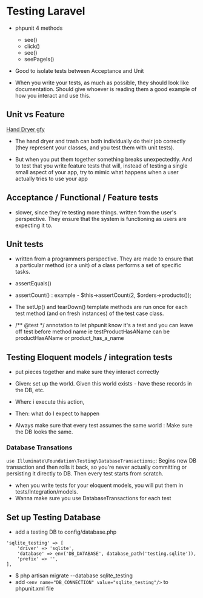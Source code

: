 # Testing Laravel

- phpunit 4 methods
    - see()
    - click()
    - see()
    - seePageIs()

- Good to isolate tests between Acceptance and Unit

- When you write your tests, as much as possible, they should look like documentation. Should give whoever is reading them a good example of how you interact and use this.

## Unit vs Feature
[Hand Dryer gfy](https://gfycat.com/HotOrangeCoypu)

- The hand dryer and trash can both individually do their job correctly (they represent your classes, and you test them with unit tests).

- But when you put them together something breaks unexpectedtly. And to test that you write feature tests that will, instead of testing a single small aspect of your app, try to mimic what happens when a user actually tries to use your app

## Acceptance / Functional / Feature tests
- slower, since they're testing more things. written from the user's perspective. They ensure that the system is functioning as users are expecting it to.

## Unit tests

- written from a programmers perspective. They are made to ensure that a particular method (or a unit) of a class performs a set of specific tasks.

- assertEquals() 
- assertCount() : example - $this->assertCount(2, $orders->products());
- The setUp() and tearDown() template methods are run once for each test method (and on fresh instances) of the test case class.

- /** @test */ annotation to let phpunit know it's a test and you can leave off test before method name ie testProductHasAName can be productHasAName or product_has_a_name

## Testing Eloquent models / integration tests

- put pieces together and make sure they interact correctly
- Given: set up the world. Given this world exists - have these records in the DB, etc. 
- When: i execute this action, 
- Then: what do I expect to happen

- Always make sure that every test assumes the same world : Make sure the DB looks the same.

### Database Transations

`use Illuminate\Foundation\Testing\DatabaseTransactions;`: Begins new DB transaction and then rolls it back, so you're never actually committing or persisting it directly to DB. Then every test starts from scratch.

- when you write tests for your eloquent models, you will put them in tests/Integration/models. 
- Wanna make sure you use DatabaseTransactions for each test

## Set up Testing Database

- add a testing DB to config/database.php 
```
'sqlite_testing' => [
    'driver' => 'sqlite',
    'database' => env('DB_DATABASE', database_path('testing.sqlite')),
    'prefix' => '',
],
```
- $ php artisan migrate --database sqlite_testing
- add `<env name="DB_CONNECTION" value="sqlite_testing"/>` to phpunit.xml file

